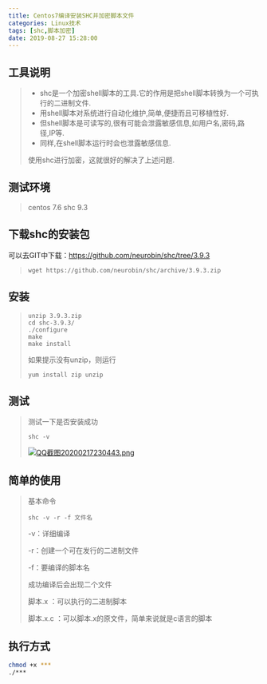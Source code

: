 ```yaml
---
title: Centos7编译安装SHC并加密脚本文件
categories: Linux技术
tags: [shc,脚本加密]
date: 2019-08-27 15:28:00
---
```

## 工具说明

>- shc是一个加密shell脚本的工具.它的作用是把shell脚本转换为一个可执行的二进制文件.
>- 用shell脚本对系统进行自动化维护,简单,便捷而且可移植性好.
>- 但shell脚本是可读写的,很有可能会泄露敏感信息,如用户名,密码,路径,IP等.
>- 同样,在shell脚本运行时会也泄露敏感信息.
>
>使用shc进行加密，这就很好的解决了上述问题.

 ## 测试环境

>centos 7.6
>shc 9.3

 ## 下载shc的安装包

 可以去GIT中下载：https://github.com/neurobin/shc/tree/3.9.3

>```
> wget https://github.com/neurobin/shc/archive/3.9.3.zip
>```

 ## 安装

>```
>unzip 3.9.3.zip
>cd shc-3.9.3/
>./configure
>make
>make install
>```
>
>如果提示没有unzip，则运行
>
>```
>yum install zip unzip
>```

 ## 测试

> 测试一下是否安装成功
>
>```
>shc -v
>```
>
>[![QQ截图20200217230443.png](https://cos.vlinux.cn/www-vlinux-cn-blog-img/gitee-backup/img-master/image/1370841726.png)](https://www.myyblog.cn/usr/uploads/2020/02/1370841726.png)

 ## 简单的使用

>基本命令
>
>```
>shc -v -r -f 文件名
>```
>
>-v：详细编译
>
>-r：创建一个可在发行的二进制文件
>
>-f：要编译的脚本名
>
>成功编译后会出现二个文件
>
>脚本.x ：可以执行的二进制脚本
>
>脚本.x.c ：可以脚本.x的原文件，简单来说就是c语言的脚本

## 执行方式

```bash
chmod +x ***
./***
```